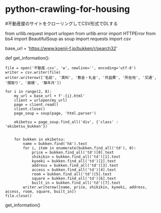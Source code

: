 # python-crawling-for-housing
#不動産屋のサイトをクローリングしてCSV形式でDLする

from urllib.request import urlopen
from urllib.error import HTTPError
from bs4 import BeautifulSoup as soup
import requests
import csv

base_url = 'https://www.koenji-f.jp/bukken/r/search32'

def get_information():
    
    file = open('不動産.csv', 'w', newline='', encoding='utf-8')
    writer = csv.writer(file)
    writer.writerow(['名前', '賃料', '敷金・礼金', '共益費', '所在地', '交通', '間取り', '面積', '築年月'])

    for i in range(2, 8):
        my_url = base_url + f'-{i}.html'
        client = urlopen(my_url)
        page = client.read()
        client.close()
        page_soup = soup(page, 'html.parser')
        
        ekibetsu = page_soup.find_all('div', {'class' : 'ekibetsu_bukken'})
    
 
        for bukken in ekibetsu:
            name = bukken.find('h4').text
            for i, item in enumerate(bukken.find_all('td'), 0):
                price = bukken.find_all('td')[0].text
                shikikin = bukken.find_all('td')[1].text
                kyoeki = bukken.find_all('td')[2].text
                address = bukken.find_all('td')[3].text
                access = bukken.find_all('td')[4].text
                room = bukken.find_all('td')[5].text
                square = bukken.find_all('td')[6].text
                built_in = bukken.find_all('td')[7].text
            writer.writerow([name, price, shikikin, kyoeki, address, access, room, square, built_in])
    file.close()
        
get_information()
